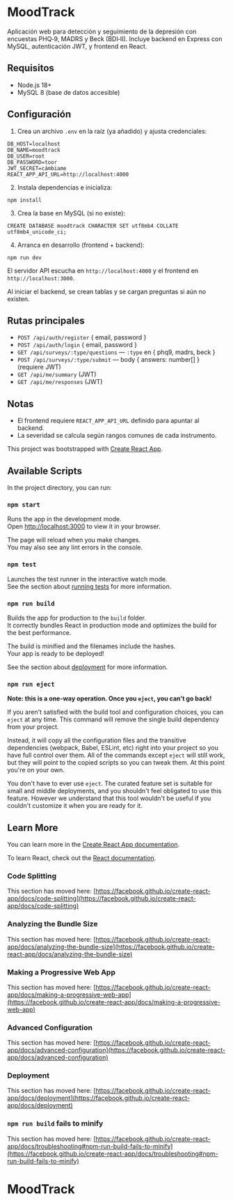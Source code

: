 # MoodTrack

Aplicación web para detección y seguimiento de la depresión con encuestas PHQ‑9, MADRS y Beck (BDI‑II). Incluye backend en Express con MySQL, autenticación JWT, y frontend en React.

## Requisitos

- Node.js 18+
- MySQL 8 (base de datos accesible)

## Configuración

1. Crea un archivo `.env` en la raíz (ya añadido) y ajusta credenciales:

```
DB_HOST=localhost
DB_NAME=moodtrack
DB_USER=root
DB_PASSWORD=toor
JWT_SECRET=cámbiame
REACT_APP_API_URL=http://localhost:4000
```

2. Instala dependencias e inicializa:

```
npm install
```

3. Crea la base en MySQL (si no existe):

```
CREATE DATABASE moodtrack CHARACTER SET utf8mb4 COLLATE utf8mb4_unicode_ci;
```

4. Arranca en desarrollo (frontend + backend):

```
npm run dev
```

El servidor API escucha en `http://localhost:4000` y el frontend en `http://localhost:3000`.

Al iniciar el backend, se crean tablas y se cargan preguntas si aún no existen.

## Rutas principales

- `POST /api/auth/register` { email, password }
- `POST /api/auth/login` { email, password }
- `GET /api/surveys/:type/questions` — `:type` en { phq9, madrs, beck }
- `POST /api/surveys/:type/submit` — body { answers: number[] } (requiere JWT)
- `GET /api/me/summary` (JWT)
- `GET /api/me/responses` (JWT)

## Notas

- El frontend requiere `REACT_APP_API_URL` definido para apuntar al backend.
- La severidad se calcula según rangos comunes de cada instrumento.

This project was bootstrapped with [Create React App](https://github.com/facebook/create-react-app).

## Available Scripts

In the project directory, you can run:

### `npm start`

Runs the app in the development mode.\
Open [http://localhost:3000](http://localhost:3000) to view it in your browser.

The page will reload when you make changes.\
You may also see any lint errors in the console.

### `npm test`

Launches the test runner in the interactive watch mode.\
See the section about [running tests](https://facebook.github.io/create-react-app/docs/running-tests) for more information.

### `npm run build`

Builds the app for production to the `build` folder.\
It correctly bundles React in production mode and optimizes the build for the best performance.

The build is minified and the filenames include the hashes.\
Your app is ready to be deployed!

See the section about [deployment](https://facebook.github.io/create-react-app/docs/deployment) for more information.

### `npm run eject`

**Note: this is a one-way operation. Once you `eject`, you can't go back!**

If you aren't satisfied with the build tool and configuration choices, you can `eject` at any time. This command will remove the single build dependency from your project.

Instead, it will copy all the configuration files and the transitive dependencies (webpack, Babel, ESLint, etc) right into your project so you have full control over them. All of the commands except `eject` will still work, but they will point to the copied scripts so you can tweak them. At this point you're on your own.

You don't have to ever use `eject`. The curated feature set is suitable for small and middle deployments, and you shouldn't feel obligated to use this feature. However we understand that this tool wouldn't be useful if you couldn't customize it when you are ready for it.

## Learn More

You can learn more in the [Create React App documentation](https://facebook.github.io/create-react-app/docs/getting-started).

To learn React, check out the [React documentation](https://reactjs.org/).

### Code Splitting

This section has moved here: [https://facebook.github.io/create-react-app/docs/code-splitting](https://facebook.github.io/create-react-app/docs/code-splitting)

### Analyzing the Bundle Size

This section has moved here: [https://facebook.github.io/create-react-app/docs/analyzing-the-bundle-size](https://facebook.github.io/create-react-app/docs/analyzing-the-bundle-size)

### Making a Progressive Web App

This section has moved here: [https://facebook.github.io/create-react-app/docs/making-a-progressive-web-app](https://facebook.github.io/create-react-app/docs/making-a-progressive-web-app)

### Advanced Configuration

This section has moved here: [https://facebook.github.io/create-react-app/docs/advanced-configuration](https://facebook.github.io/create-react-app/docs/advanced-configuration)

### Deployment

This section has moved here: [https://facebook.github.io/create-react-app/docs/deployment](https://facebook.github.io/create-react-app/docs/deployment)

### `npm run build` fails to minify

This section has moved here: [https://facebook.github.io/create-react-app/docs/troubleshooting#npm-run-build-fails-to-minify](https://facebook.github.io/create-react-app/docs/troubleshooting#npm-run-build-fails-to-minify)
# MoodTrack
